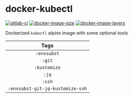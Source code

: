 # docker-kubectl

[![gitlab-ci](https://img.shields.io/gitlab/pipeline/theohbrothers/docker-kubectl/dev)](https://gitlab.com/theohbrothers/docker-kubectl/commits/dev)
[![docker-image-size](https://img.shields.io/microbadger/image-size/theohbrothers/docker-kubectl/latest)](https://hub.docker.com/r/theohbrothers/docker-kubectl)
[![docker-image-layers](https://img.shields.io/microbadger/layers/theohbrothers/docker-kubectl/latest)](https://hub.docker.com/r/theohbrothers/docker-kubectl)

Dockerized `kubectl` alpine image with some optional tools

| Tags |
|:-------:| 
| `:envsubst` | 
| `:git` | 
| `:kustomize` | 
| `:jq` | 
| `:ssh` | 
| `:envsubst-git-jq-kustomize-ssh` |
